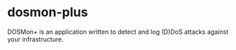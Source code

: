 # dosmon-plus
DOSMon+ is an application written to detect and log (D)DoS attacks against your infrastructure.
